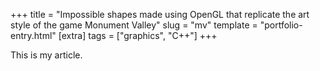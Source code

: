 +++
title = "Impossible shapes made using OpenGL that replicate the art style of the game Monument Valley"
slug = "mv"
template = "portfolio-entry.html"
[extra]
tags = ["graphics", "C++"]
+++

This is my article.
